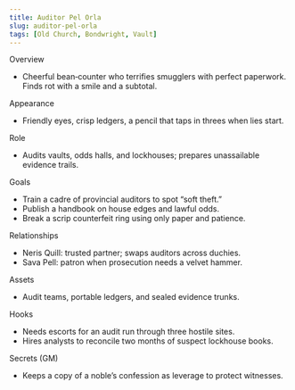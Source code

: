 ```yaml
---
title: Auditor Pel Orla
slug: auditor-pel-orla
tags: [Old Church, Bondwright, Vault]
---
```


Overview
- Cheerful bean‑counter who terrifies smugglers with perfect paperwork. Finds rot with a smile and a subtotal.

Appearance
- Friendly eyes, crisp ledgers, a pencil that taps in threes when lies start.

Role
- Audits vaults, odds halls, and lockhouses; prepares unassailable evidence trails.

Goals
- Train a cadre of provincial auditors to spot “soft theft.”
- Publish a handbook on house edges and lawful odds.
- Break a scrip counterfeit ring using only paper and patience.

Relationships
- Neris Quill: trusted partner; swaps auditors across duchies.
- Sava Pell: patron when prosecution needs a velvet hammer.

Assets
- Audit teams, portable ledgers, and sealed evidence trunks.

Hooks
- Needs escorts for an audit run through three hostile sites.
- Hires analysts to reconcile two months of suspect lockhouse books.

Secrets (GM)
- Keeps a copy of a noble’s confession as leverage to protect witnesses.

